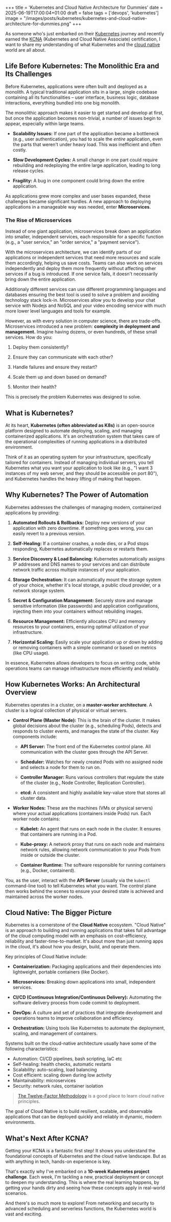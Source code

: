 +++
title = 'Kubernetes and Cloud Native Architecture for Dummies'
date = 2025-06-19T17:00:04+01:00
draft = false
tags = ['devops', 'kubernetes']
image = "/images/posts/kubernetes/kubernetes-and-cloud-native-architecture-for-dummies.png"
+++


As someone who's just embarked on their [Kubernetes](https://kubernetes.io) journey and recently earned the [KCNA](https://training.linuxfoundation.org/certification/kubernetes-cloud-native-associate/) (Kubernetes and Cloud Native Associate) certification, I want to share my understanding of what Kubernetes and the [cloud native](https://cncf.io) world are all about.


## Life Before Kubernetes: The Monolithic Era and Its Challenges

Before Kubernetes, applications were often built and deployed as a monolith. A typical traditional application sits in a large, single codebase containing all its functionalities – user interface, business logic, database interactions, everything bundled into one big monolith.

The monolithic approach makes it easier to get started and develop at first, but once the application becomes non-trivial, a number of issues begin to appear, especially within large teams. 

- **Scalability Issues:** If one part of the application became a bottleneck (e.g., user authentication), you had to scale the _entire_ application, even the parts that weren't under heavy load. This was inefficient and often costly.
        
- **Slow Development Cycles:** A small change in one part could require rebuilding and redeploying the entire large application, leading to long release cycles.
        
- **Fragility:** A bug in one component could bring down the entire application.
        

As applications grew more complex and user bases expanded, these challenges became significant hurdles. A new approach to deploying applications in a manageable way was needed, enter **Microservices**.

### The Rise of Microservices

Instead of one giant application, microservices break down an application into smaller, independent services, each responsible for a specific function (e.g., a "user service," an "order service," a "payment service").

With the microservices architecture, we can identify parts of our applications or independent services that need more resources and scale them accordingly, helping us save costs. Teams can also work on services independently and deploy them more frequently without affecting other services if a bug is introduced. If one service fails, it doesn't necessarily bring down the entire application.

Additionaly different services can use different programming languages and databases ensuring the best tool is used to solve a problem and avoiding technology stack lock-in. 
Microservices allow you to develop your chat service with Nodejs and NoSQL and your video encoding service with much more lower level languages and tools for example.

However, as with every solution in computer science, there are trade-offs. Microservices introduced a new problem: **complexity in deployment and management.** Imagine having dozens, or even hundreds, of these small services. How do you:

1. Deploy them consistently?
    
2. Ensure they can communicate with each other?
    
3. Handle failures and ensure they restart?
    
4. Scale them up and down based on demand?
    
5. Monitor their health?
    

This is precisely the problem Kubernetes was designed to solve.

## What is Kubernetes?

At its heart, **Kubernetes (often abbreviated as K8s)** is an open-source platform designed to automate deploying, scaling, and managing containerized applications. It's an orchestration system that takes care of the operational complexities of running applications in a distributed environment.

Think of it as an operating system for your infrastructure, specifically tailored for containers. Instead of managing individual servers, you tell Kubernetes what you want your application to look like (e.g., "I want 3 instances of my web server, and they should be accessible on port 80"), and Kubernetes handles the heavy lifting of making that happen.

## Why Kubernetes? The Power of Automation

Kubernetes addresses the challenges of managing modern, containerized applications by providing:

1. **Automated Rollouts & Rollbacks:** Deploy new versions of your application with zero downtime. If something goes wrong, you can easily revert to a previous version.
    
2. **Self-Healing:** If a container crashes, a node dies, or a Pod stops responding, Kubernetes automatically replaces or restarts them.
    
3. **Service Discovery & Load Balancing:** Kubernetes automatically assigns IP addresses and DNS names to your services and can distribute network traffic across multiple instances of your application.
    
4. **Storage Orchestration:** It can automatically mount the storage system of your choice, whether it's local storage, a public cloud provider, or a network storage system.
    
5. **Secret & Configuration Management:** Securely store and manage sensitive information (like passwords) and application configurations, injecting them into your containers without rebuilding images.
    
6. **Resource Management:** Efficiently allocates CPU and memory resources to your containers, ensuring optimal utilization of your infrastructure.
    
7. **Horizontal Scaling:** Easily scale your application up or down by adding or removing containers with a simple command or based on metrics (like CPU usage).
    

In essence, Kubernetes allows developers to focus on writing code, while operations teams can manage infrastructure more efficiently and reliably.

## How Kubernetes Works: An Architectural Overview

Kubernetes operates in a cluster, on a **master-worker architecture**. A cluster is a logical collection of physical or virtual servers.

- **Control Plane (Master Node):** This is the brain of the cluster. It makes global decisions about the cluster (e.g., scheduling Pods), detects and responds to cluster events, and manages the state of the cluster. Key components include:
    
    - **API Server:** The front end of the Kubernetes control plane. All communication with the cluster goes through the API Server.
        
    - **Scheduler:** Watches for newly created Pods with no assigned node and selects a node for them to run on.
        
    - **Controller Manager:** Runs various controllers that regulate the state of the cluster (e.g., Node Controller, Replication Controller).
        
    - **etcd:** A consistent and highly available key-value store that stores all cluster data.
        
- **Worker Nodes:** These are the machines (VMs or physical servers) where your actual applications (containers inside Pods) run. Each worker node contains:
    
    - **Kubelet:** An agent that runs on each node in the cluster. It ensures that containers are running in a Pod.
        
    - **Kube-proxy:** A network proxy that runs on each node and maintains network rules, allowing network communication to your Pods from inside or outside the cluster.
        
    - **Container Runtime:** The software responsible for running containers (e.g., Docker, containerd).
        

You, as the user, interact with the **API Server** (usually via the `kubectl` command-line tool) to tell Kubernetes what you want. The control plane then works behind the scenes to ensure your desired state is achieved and maintained across the worker nodes.

## Cloud Native: The Bigger Picture

Kubernetes is a cornerstone of the **Cloud Native** ecosystem. "Cloud Native" is an approach to building and running applications that takes full advantage of the cloud computing model with an emphasis on cost-efficiency, reliability and faster-time-to-market.
It's about more than just running apps in the cloud, it's about how you design, build, and operate them.

Key principles of Cloud Native include:

- **Containerization:** Packaging applications and their dependencies into lightweight, portable containers (like Docker).
    
- **Microservices:** Breaking down applications into small, independent services.
    
- **CI/CD (Continuous Integration/Continuous Delivery):** Automating the software delivery process from code commit to deployment.
    
- **DevOps:** A culture and set of practices that integrate development and operations teams to improve collaboration and efficiency.
    
- **Orchestration:** Using tools like Kubernetes to automate the deployment, scaling, and management of containers.

Systems built on the cloud-native architecture usually have some of the following characteristics:

- Automation: CI/CD pipelines, bash scripting, IaC etc
- Self-healing: health checks, automatic restarts
- Scalability: auto-scaling, load balancing
- Cost efficient: scaling down during low activity
- Maintainability: microservices
- Security: network rules, container isolation


> [The Twelve-Factor Methodology](https://12factor.net/) is a good place to learn cloud native principles.

The goal of Cloud Native is to build resilient, scalable, and observable applications that can be deployed quickly and reliably in dynamic, modern environments.

## What's Next After KCNA?

Getting your KCNA is a fantastic first step! It shows you understand the foundational concepts of Kubernetes and the cloud native landscape. But as with anything in tech, hands-on experience is key.

That's exactly why I've embarked on a **10-week Kubernetes project challenge**. Each week, I'm tackling a new, practical deployment or concept to deepen my understanding. This is where the real learning happens, by getting your hands dirty and seeing how these concepts apply in real-world scenarios.

And there's so much more to explore! From networking and security to advanced scheduling and serverless functions, the Kubernetes world is vast and exciting.
